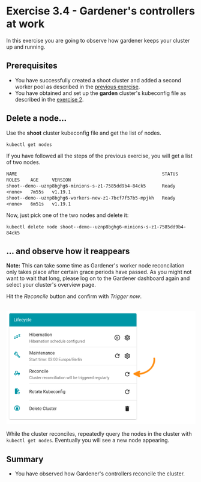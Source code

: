 # Exercise 3.4 - Gardener's controllers at work

In this exercise you are going to observe how gardener keeps your cluster up and running.

## Prerequisites

- You have successfully created a shoot cluster and added a second worker pool as described in the [previous exercise](./03_edit_shoot.md).
- You have obtained and set up the **garden** cluster's kubeconfig file as described in the [exercise 2](./02_garden_cluster.md).

## Delete a node...

Use the **shoot** cluster kubeconfig file and get the list of nodes.

```shell
kubectl get nodes
```

If you have followed all the steps of the previous exercise, you will get a list of two nodes.

```console
NAME                                                      STATUS   ROLES    AGE     VERSION
shoot--demo--uznp8bghg6-minions-s-z1-7585dd9b4-84ck5      Ready    <none>   7m55s   v1.19.1
shoot--demo--uznp8bghg6-workers-new-z1-7bcf7f57b5-mpjkh   Ready    <none>   6m51s   v1.19.1
```

Now, just pick one of the two nodes and delete it:

```shell
kubectl delete node shoot--demo--uznp8bghg6-minions-s-z1-7585dd9b4-84ck5
```

## ... and observe how it reappears

**Note:** This can take some time as Gardener's worker node reconcilation only takes place after certain grace periods have passed. As you might not want to wait that long, please log on to the Gardener dashboard again and select your cluster's overview page.

Hit the _Reconcile_ button and confirm with _Trigger now_.

<br>![reconcile button](./images/03_04_01.png)

While the cluster reconciles, repeatedly query the nodes in the cluster with `kubectl get nodes`. Eventually you will see a new node appearing.

## Summary

- You have observed how Gardener's controllers reconcile the cluster.
